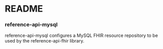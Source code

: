 # README #

### reference-api-mysql ###
reference-api-mysql configures a MySQL FHIR resource repository to be used by the reference-api-fhir library.
